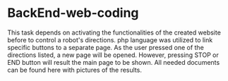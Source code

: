 # BackEnd-web-coding

This task depends on activating the functionalities of the created website before to control a robot's directions. php language was utilized to link specific buttons to a separate page. As the user pressed one of the directions listed, a new page will be opened. However, pressing STOP or END button will result the main page to be shown. All needed documents can be found here with pictures of the results. 
